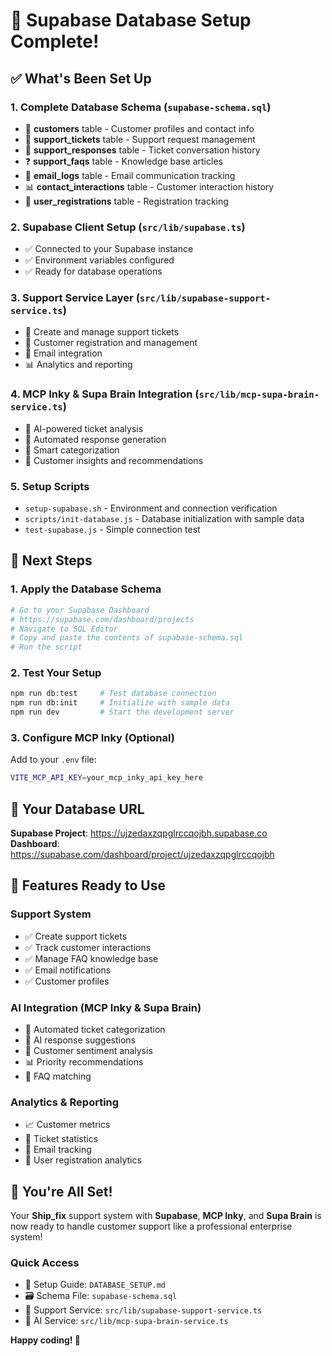 # 🎉 Supabase Database Setup Complete!

## ✅ What's Been Set Up

### 1. **Complete Database Schema** (`supabase-schema.sql`)
- 👥 **customers** table - Customer profiles and contact info
- 🎫 **support_tickets** table - Support request management  
- 💬 **support_responses** table - Ticket conversation history
- ❓ **support_faqs** table - Knowledge base articles
- 📧 **email_logs** table - Email communication tracking
- 📊 **contact_interactions** table - Customer interaction history
- 📝 **user_registrations** table - Registration tracking

### 2. **Supabase Client Setup** (`src/lib/supabase.ts`)
- ✅ Connected to your Supabase instance
- ✅ Environment variables configured
- ✅ Ready for database operations

### 3. **Support Service Layer** (`src/lib/supabase-support-service.ts`)
- 🎫 Create and manage support tickets
- 👥 Customer registration and management
- 📧 Email integration
- 📊 Analytics and reporting

### 4. **MCP Inky & Supa Brain Integration** (`src/lib/mcp-supa-brain-service.ts`)
- 🤖 AI-powered ticket analysis
- 💬 Automated response generation
- 🎯 Smart categorization
- 🧠 Customer insights and recommendations

### 5. **Setup Scripts**
- `setup-supabase.sh` - Environment and connection verification
- `scripts/init-database.js` - Database initialization with sample data
- `test-supabase.js` - Simple connection test

## 🚀 Next Steps

### 1. Apply the Database Schema
```bash
# Go to your Supabase Dashboard
# https://supabase.com/dashboard/projects
# Navigate to SQL Editor
# Copy and paste the contents of supabase-schema.sql
# Run the script
```

### 2. Test Your Setup
```bash
npm run db:test     # Test database connection
npm run db:init     # Initialize with sample data
npm run dev         # Start the development server
```

### 3. Configure MCP Inky (Optional)
Add to your `.env` file:
```bash
VITE_MCP_API_KEY=your_mcp_inky_api_key_here
```

## 🔧 Your Database URL
**Supabase Project**: https://ujzedaxzqpglrccqojbh.supabase.co  
**Dashboard**: https://supabase.com/dashboard/project/ujzedaxzqpglrccqojbh

## 🎯 Features Ready to Use

### Support System
- ✅ Create support tickets
- ✅ Track customer interactions  
- ✅ Manage FAQ knowledge base
- ✅ Email notifications
- ✅ Customer profiles

### AI Integration (MCP Inky & Supa Brain)
- 🤖 Automated ticket categorization
- 💬 AI response suggestions
- 🧠 Customer sentiment analysis
- 📊 Priority recommendations
- 🎯 FAQ matching

### Analytics & Reporting
- 📈 Customer metrics
- 🎫 Ticket statistics
- 📧 Email tracking
- 👤 User registration analytics

## 🎊 You're All Set!

Your **Ship_fix** support system with **Supabase**, **MCP Inky**, and **Supa Brain** is now ready to handle customer support like a professional enterprise system!

### Quick Access
- 📖 Setup Guide: `DATABASE_SETUP.md`
- 🗃️ Schema File: `supabase-schema.sql`
- 🔧 Support Service: `src/lib/supabase-support-service.ts`
- 🤖 AI Service: `src/lib/mcp-supa-brain-service.ts`

**Happy coding! 🚀**
